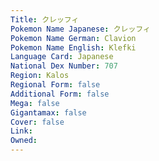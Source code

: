 ```yaml
---
﻿Title: クレッフィ
Pokemon Name Japanese: クレッフィ
Pokemon Name German: Clavion
Pokemon Name English: Klefki
Language Card: Japanese
National Dex Number: 707
Region: Kalos
Regional Form: false
Additional Form: false
Mega: false
Gigantamax: false
Cover: false
Link: 
Owned: 
---
```

